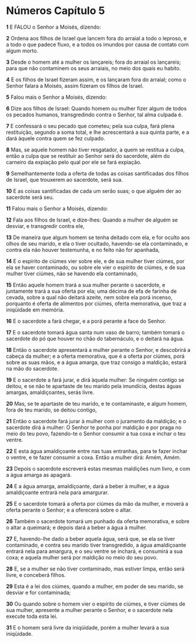 # Números Capítulo 5

**1** 	E FALOU o Senhor a Moisés, dizendo:

**2** 	Ordena aos filhos de Israel que lancem fora do arraial a todo o leproso, e a todo o que padece fluxo, e a todos os imundos por causa de contato com algum morto.

**3** 	Desde o homem até a mulher os lançareis; fora do arraial os lançareis; para que não contaminem os seus arraiais, no meio dos quais eu habito.

**4** 	E os filhos de Israel fizeram assim, e os lançaram fora do arraial; como o Senhor falara a Moisés, assim fizeram os filhos de Israel.

**5** 	Falou mais o Senhor a Moisés, dizendo:

**6** 	Dize aos filhos de Israel: Quando homem ou mulher fizer algum de todos os pecados humanos, transgredindo contra o Senhor, tal alma culpada é.

**7** 	E confessará o seu pecado que cometeu; pela sua culpa, fará plena restituição, segundo a soma total, e lhe acrescentará a sua quinta parte, e a dará àquele contra quem se fez culpado.

**8** 	Mas, se aquele homem não tiver resgatador, a quem se restitua a culpa, então a culpa que se restituir ao Senhor será do sacerdote, além do carneiro da expiação pelo qual por ele se fará expiação.

**9** 	Semelhantemente toda a oferta de todas as coisas santificadas dos filhos de Israel, que trouxerem ao sacerdote, será sua.

**10** 	E as coisas santificadas de cada um serão suas; o que alguém der ao sacerdote será seu.

**11** 	Falou mais o Senhor a Moisés, dizendo:

**12** 	Fala aos filhos de Israel, e dize-lhes: Quando a mulher de alguém se desviar, e transgredir contra ele,

**13** 	De maneira que algum homem se tenha deitado com ela, e for oculto aos olhos de seu marido, e ela o tiver ocultado, havendo-se ela contaminado, e contra ela não houver testemunha, e no feito não for apanhada,

**14** 	E o espírito de ciúmes vier sobre ele, e de sua mulher tiver ciúmes, por ela se haver contaminado, ou sobre ele vier o espírito de ciúmes, e de sua mulher tiver ciúmes, não se havendo ela contaminado,

**15** 	Então aquele homem trará a sua mulher perante o sacerdote, e juntamente trará a sua oferta por ela; uma décima de efa de farinha de cevada, sobre a qual não deitará azeite, nem sobre ela porá incenso, porquanto é oferta de alimentos por ciúmes, oferta memorativa, que traz a iniqüidade em memória.

**16** 	E o sacerdote a fará chegar, e a porá perante a face do Senhor.

**17** 	E o sacerdote tomará água santa num vaso de barro; também tomará o sacerdote do pó que houver no chão do tabernáculo, e o deitará na água.

**18** 	Então o sacerdote apresentará a mulher perante o Senhor, e descobrirá a cabeça da mulher; e a oferta memorativa, que é a oferta por ciúmes, porá sobre as suas mãos, e a água amarga, que traz consigo a maldição, estará na mão do sacerdote.

**19** 	E o sacerdote a fará jurar, e dirá àquela mulher: Se ninguém contigo se deitou, e se não te apartaste de teu marido pela imundícia, destas águas amargas, amaldiçoantes, serás livre.

**20** 	Mas, se te apartaste de teu marido, e te contaminaste, e algum homem, fora de teu marido, se deitou contigo,

**21** 	Então o sacerdote fará jurar à mulher com o juramento da maldição; e o sacerdote dirá à mulher: O Senhor te ponha por maldição e por praga no meio do teu povo, fazendo-te o Senhor consumir a tua coxa e inchar o teu ventre.

**22** 	E esta água amaldiçoante entre nas tuas entranhas, para te fazer inchar o ventre, e te fazer consumir a coxa. Então a mulher dirá: Amém, Amém.

**23** 	Depois o sacerdote escreverá estas mesmas maldições num livro, e com a água amarga as apagará.

**24** 	E a água amarga, amaldiçoante, dará a beber à mulher, e a água amaldiçoante entrará nela para amargurar.

**25** 	E o sacerdote tomará a oferta por ciúmes da mão da mulher, e moverá a oferta perante o Senhor; e a oferecerá sobre o altar.

**26** 	Também o sacerdote tomará um punhado da oferta memorativa, e sobre o altar a queimará; e depois dará a beber a água à mulher.

**27** 	E, havendo-lhe dado a beber aquela água, será que, se ela se tiver contaminado, e contra seu marido tiver transgredido, a água amaldiçoante entrará nela para amargura, e o seu ventre se inchará, e consumirá a sua coxa; e aquela mulher será por maldição no meio do seu povo.

**28** 	E, se a mulher se não tiver contaminado, mas estiver limpa, então será livre, e conceberá filhos.

**29** 	Esta é a lei dos ciúmes, quando a mulher, em poder de seu marido, se desviar e for contaminada;

**30** 	Ou quando sobre o homem vier o espírito de ciúmes, e tiver ciúmes de sua mulher, apresente a mulher perante o Senhor, e o sacerdote nela execute toda esta lei.

**31** 	E o homem será livre da iniqüidade, porém a mulher levará a sua iniqüidade.

